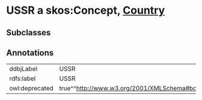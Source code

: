 # USSR a skos:Concept, [Country](/0.1/Country)

## Subclasses

## Annotations

|||
|-----|-----|
|ddbjLabel|USSR|
|rdfs:label|USSR|
|owl:deprecated|true^^http://www.w3.org/2001/XMLSchema#boolean|

